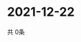 # 2021-12-22
  共 0条

  <!-- BEGIN -->
  <!-- 最后更新时间Wed Dec 22 2021 12:08:11 GMT+0000 (Coordinated Universal Time) -->
  
  <!-- END -->
  
  